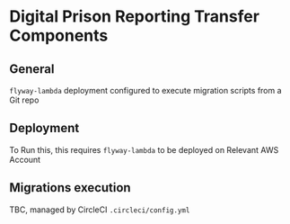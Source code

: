 # Digital Prison Reporting Transfer Components

## General
 `flyway-lambda` deployment configured to execute migration scripts from a Git repo  

## Deployment
To Run this, this requires `flyway-lambda` to be deployed on Relevant AWS Account

## Migrations execution
TBC, managed by CircleCI `.circleci/config.yml`